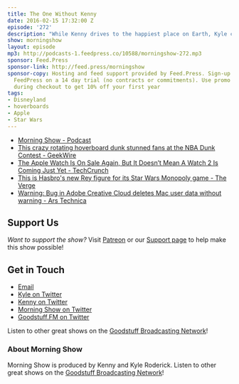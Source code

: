 ```yaml
---
title: The One Without Kenny
date: 2016-02-15 17:32:00 Z
episode: '272'
description: "While Kenny drives to the happiest place on Earth, Kyle covers the day's top stories, rides a hoverboard, looks at his Apple Watch, and plays one of the gazillion versions of Monopoly."
show: morningshow
layout: episode
mp3: http://podcasts-1.feedpress.co/10588/morningshow-272.mp3
sponsor: Feed.Press
sponsor-link: http://feed.press/morningshow
sponsor-copy: Hosting and feed support provided by Feed.Press. Sign-up today and try
  FeedPress on a 14 day trial (no contracts or commitments). Use promo code `morningshow`
  during checkout to get 10% off your first year
tags:
- Disneyland
- hoverboards
- Apple
- Star Wars
---
```


* [Morning Show - Podcast](http://morningshow.am/)
* [This crazy rotating hoverboard dunk stunned fans at the NBA Dunk Contest - GeekWire](http://www.geekwire.com/2016/crazy-rotating-hoverboard-dunk-stunned-fans-nba-dunk-contest/?utm_source=feedburner&utm_medium=feed&utm_campaign=Feed%3A+geekwire+%28GeekWire%29)
* [The Apple Watch Is On Sale Again, But It Doesn’t Mean A Watch 2 Is Coming Just Yet - TechCrunch](http://techcrunch.com/2016/02/14/the-apple-watch-is-on-sale-again-but-it-doesnt-mean-a-watch-2-is-coming-just-yet/?ncid=rss&utm_source=feedburner&utm_medium=feed&utm_campaign=Feed%3A+Techcrunch+%28TechCrunch%29)
* [This is Hasbro's new Rey figure for its Star Wars Monopoly game - The Verge](http://www.theverge.com/2016/2/14/10989112/hasbro-star-wars-monopoly-rey-figure)
* [Warning: Bug in Adobe Creative Cloud deletes Mac user data without warning - Ars Technica](http://arstechnica.com/apple/2016/02/warning-bug-in-adobe-creative-cloud-deletes-mac-user-data-without-warning/)

## Support Us
*Want to support the show?* Visit [Patreon](http://patreon.com/morningshow) or our [Support page](http://goodstuff.fm/support) to help make this show possible!

## Get in Touch
* [Email](mailto:kyle@goodstuff.fm)
* [Kyle on Twitter](http://twitter.com/dogburps)
* [Kenny on Twitter](http://twitter.com/pizzarobotics)
* [Morning Show on Twitter](http://twitter.com/morningshowam)
* [Goodstuff.FM on Twitter](http://twitter.com/goodstufffm)

Listen to other great shows on the [Goodstuff Broadcasting Network](http://goodstuff.fm/broadcasts)!

### About Morning Show
Morning Show is produced by Kenny and Kyle Roderick. Listen to other great shows on the [Goodstuff Broadcasting Network](http://goodstuff.fm/)!
